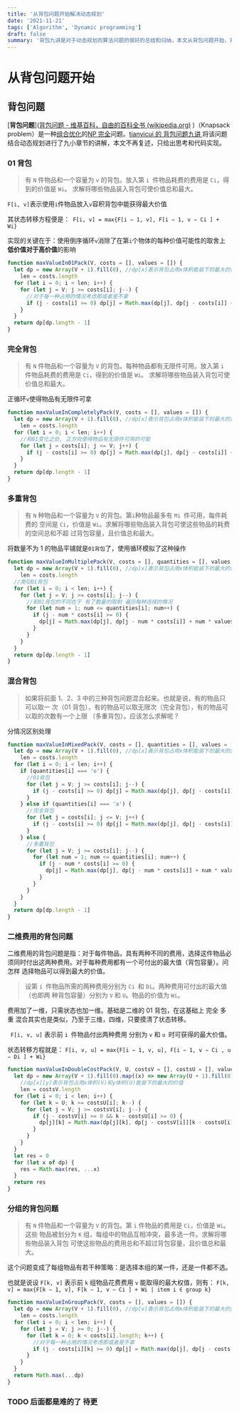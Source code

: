 ```yaml
---
title: '从背包问题开始解决动态规划'
date: '2021-11-21'
tags: ['Algorithm', 'Dynamic programming']
draft: false
summary: '背包九讲是对于动态规划的算法问题的很好的总结和归纳，本文从背包问题开始，并尝试解决Leetcode上的经典动态规划题目'
---
```


# 从背包问题开始

## 背包问题

[**背包问题**]([背包问题 - 维基百科，自由的百科全书 (wikipedia.org)](https://zh.wikipedia.org/wiki/背包问题) )（Knapsack problem）是一种[组合优化](https://zh.wikipedia.org/wiki/组合优化)的[NP 完全](https://zh.wikipedia.org/wiki/NP完全)问题。[tianyicui 的 背包问题九讲 ](https://github.com/tianyicui/pack)将该问题结合动态规划进行了九小章节的讲解，本文不再复述，只给出思考和代码实现。

### 01 背包

> 有 `N` 件物品和一个容量为 `v` 的背包。放入第 `i `件物品耗费的费用是 `Ci`，得到的价值是 `Wi`。
> 求解将哪些物品装入背包可使价值总和最大。

`F[i, v]`表示使用`i`件物品放入`v`容积背包中能获得最大价值

其状态转移方程便是：` F[i, v] = max{F[i − 1, v], F[i − 1, v − Ci ] + Wi}`

实现的关键在于：使用倒序循环`v`消除了在第`i`个物体的每种价值可能性的取舍上**低价值对于高价值**的影响

```js
function maxValueIn01Pack(V, costs = [], values = []) {
  let dp = new Array(V + 1).fill(0), //dp[x]表示背包占用x体积能装下的最大的价值
    len = costs.length
  for (let i = 0; i < len; i++) {
    for (let j = V; j >= costs[i]; j--) {
      //对于每一种占用的情况考虑那或者是不拿
      if (j - costs[i] >= 0) dp[j] = Math.max(dp[j], dp[j - costs[i]] + values[i])
    }
  }
  return dp[dp.length - 1]
}
```

### 完全背包

> 有 `N` 件物品和一个容量为 `V` 的背包。每种物品都有无限件可用。放入第 `i` 件物品耗费的费用是 `Ci`，得到的价值是 `Wi`。
> 求解将哪些物品装入背包可使价值总和最大。

正循环`v`使得物品有无限件可拿

```js
function maxValueInCompletelyPack(V, costs = [], values = []) {
  let dp = new Array(V + 1).fill(0), //dp[x]表示背包占用x体积能装下的最大的价值
    len = costs.length
  for (let i = 0; i < len; i++) {
    //和01变化之处, 正方向使得物品有无限件可用的可能
    for (let j = costs[i]; j <= V; j++) {
      if (j - costs[i] >= 0) dp[j] = Math.max(dp[j], dp[j - costs[i]] + values[i])
    }
  }
  return dp[dp.length - 1]
}
```

### 多重背包

> 有 `N` 种物品和一个容量为 `V` 的背包。第`i`种物品最多有 `Mi `件可用，每件耗费的
> 空间是 `Ci`，价值是 `Wi`。求解将哪些物品装入背包可使这些物品的耗费的空间总和不超
> 过背包容量，且价值总和最大。

将数量不为 1 的物品平铺就是`01背包`了，使用循环模拟了这种操作

```js
function maxValueInMultiplePack(V, costs = [], quantities = [], values = []) {
  let dp = new Array(V + 1).fill(0), //dp[x]表示背包占用x体积能装下的最大的价值
    len = costs.length
  //类似01背包
  for (let i = 0; i < len; i++) {
    for (let j = V; j >= costs[i]; j--) {
      //和01背包的不同在于 有了数量的限制 遍历每种选择的情况
      for (let num = 1; num <= quantities[i]; num++) {
        if (j - num * costs[i] >= 0) {
          dp[j] = Math.max(dp[j], dp[j - num * costs[i]] + num * values[i])
        }
      }
    }
  }
  return dp[dp.length - 1]
}
```

### 混合背包

> 如果将前面 1、2、3 中的三种背包问题混合起来。也就是说，有的物品只可以取一
> 次（01 背包），有的物品可以取无限次（完全背包），有的物品可以取的次数有一个上限
> （多重背包）。应该怎么求解呢？

分情况区别处理

```js
function maxValueInMixedPack(V, costs = [], quantities = [], values = []) {
  let dp = new Array(V + 1).fill(0), //dp[x]表示背包占用x体积能装下的最大的价值
    len = costs.length
  for (let i = 0; i < len; i++) {
    if (quantities[i] === 'o') {
      //01背包
      for (let j = V; j >= costs[i]; j--) {
        if (j - costs[i] >= 0) dp[j] = Math.max(dp[j], dp[j - costs[i]] + values[i])
      }
    } else if (quantities[i] === 'a') {
      //完全背包
      for (let j = costs[i]; j <= V; j++) {
        if (j - costs[i] >= 0) dp[j] = Math.max(dp[j], dp[j - costs[i]] + values[i])
      }
    } else {
      //多重背包
      for (let j = V; j >= costs[i]; j--) {
        for (let num = 1; num <= quantities[i]; num++) {
          if (j - num * costs[i] >= 0) {
            dp[j] = Math.max(dp[j], dp[j - num * costs[i]] + num * values[i])
          }
        }
      }
    }
  }
  return dp[dp.length - 1]
}
```

### 二维费用的背包问题

二维费用的背包问题是指：对于每件物品，具有两种不同的费用，选择这件物品必
须同时付出这两种费用。对于每种费用都有一个可付出的最大值（背包容量）。问怎样
选择物品可以得到最大的价值。

> 设第 `i `件物品所需的两种费用分别为 `Ci `和 `Di`。两种费用可付出的最大值（也即两
> 种背包容量）分别为 `V` 和 `U`。物品的价值为 `Wi`。

费用加了一维，只需状态也加一维。基础是二维的 01 背包，在这基础上 完全 多重 混合其实也是类似，乃至于三维，四维，只要摸清了状态转移。

` F[i, v, u]` 表示前 `i `件物品付出两种费用 分别为 `v` 和 `u `时可获得的最大价值。

状态转移方程就是： `F[i, v, u] = max{F[i − 1, v, u], F[i − 1, v − Ci , u − Di ] + Wi}`

```js
function maxValueInDoubleCostPack(V, U, costsV = [], costsU = [], values = []) {
  let dp = new Array(V + 1).fill(0).map((x) => new Array(U + 1).fill(0)),
    //dp[x][y]表示背包占用x体积(V)和y体积(U)能装下的最大的价值
    len = costsV.length
  for (let i = 0; i < len; i++) {
    for (let k = U; k >= costsU[i]; k--) {
      for (let j = V; j >= costsV[i]; j--) {
        if (j - costsV[i] >= 0 && k - costsU[i] >= 0) {
          dp[j][k] = Math.max(dp[j][k], dp[j - costsV[i]][k - costsU[i]] + values[i])
        }
      }
    }
  }
  let res = 0
  for (let x of dp) {
    res = Math.max(res, ...x)
  }
  return res
}
```

### 分组的背包问题

> 有 `N` 件物品和一个容量为 `V` 的背包。第 `i` 件物品的费用是 `Ci`，价值是 `Wi`。这些
> 物品被划分为 `K` 组，每组中的物品互相冲突，最多选一件。求解将哪些物品装入背包
> 可使这些物品的费用总和不超过背包容量，且价值总和最大。

这个问题变成了每组物品有若干种策略：是选择本组的某一件，还是一件都不选。

也就是说设 `F[k, v]` 表示前 `k` 组物品花费费用 `v` 能取得的最大权值，则有： `F[k, v] = max{F[k − 1, v], F[k − 1, v − Ci ] + Wi | item i ∈ group k}`

```js
function maxValueInGroupPack(V, costs = [], values = []) {
  let dp = new Array(V + 1).fill(0), //dp[x]表示背包占用x体积能装下的最大的价值
    len = costs.length
  for (let i = 0; i < len; i++) {
    for (let j = V; j >= 0; j--) {
      for (let k = 0; k < costs[i].length; k++) {
        //对于每一种占用的情况考虑那或者是不拿
        if (j - costs[i][k] >= 0) dp[j] = Math.max(dp[j], dp[j - costs[i][k]] + values[i][k])
      }
    }
  }
  return Math.max(...dp)
}
```

### TODO 后面都是难的了 待更
